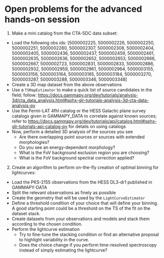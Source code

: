 # Open problems for the advanced hands-on session

1. Make a mini catalog from the CTA-SDC data subset:
- Load the following obs ids: [5000002225, 5000002226, 5000002250, 5000002251, 5000002280,
5000002307, 5000002308, 5000002404, 5000002405, 5000002436, 5000002437, 5000002459, 
5000002461, 5000002635, 5000002636, 5000002652, 5000002653, 5000002666, 5000002667, 
5000002723, 5000002831, 5000002833, 5000002886, 5000002932, 5000002959, 5000002961, 
5000002964, 5000003155, 5000003156, 5000003164, 5000003165, 5000003184, 5000003270, 
5000003287, 5000003288, 5000003346, 5000003348]
- Create a 3D map dataset from the above observations
- Use a `TSMapEstimator` to make a quick list of source candidates in the field; 
follow: https://docs.gammapy.org/dev/tutorials/analysis-3d/cta_data_analysis.html#sphx-glr-tutorials-analysis-3d-cta-data-analysis-py
- Use the Fermi-LAT 4fhl catalog or the HESS Galactic plane survey catalogs given in GAMMAPY_DATA to correlate against known sources; 
refer to https://docs.gammapy.org/dev/tutorials/api/catalog.html#sphx-glr-tutorials-api-catalog-py for details on using catalogs
- Now, perform a detailed 3D analysis of the sources you see
  - Are there overlapping point sources or sources with extended morphologies?
  - Do you see an energy-dependent morphology?
  - What is the FoV background exclusion region you are choosing?
  - What is the FoV background spectral correction applied?
 

2. Create an algorithm to perform on-the-fly creation of optimal binning for lightcurves:
- Load the PKS-2155 observations from the HESS DL3-dr1 published in GAMMAPY-DATA
- Split the relevant observations as finely as possible
- Create the geometry that will be used by the `LightCurveEstimator`
- Define a threshold condition of your choice that will define your binning. A good starting point could be a threshold on the TS of the fit on the dataset stack.
- Create datasets from your observations and models and stack them according to the chosen condition.
- Perform the lightcurve estimation
  - Try to fine-tune the stacking condition or find an alternative proposal to highlight variability in the curve.
  - Does the choice change if you perform time-resolved spectroscopy instead of simply estimating the lightcurve?
